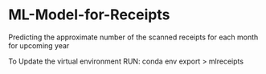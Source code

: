 # ML-Model-for-Receipts
Predicting the approximate number of the scanned receipts for each month for upcoming year

To Update the virtual environment RUN:
conda env export > mlreceipts
